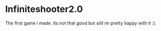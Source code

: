 # Infiniteshooter2.0
The first game i made. Its not that good but still im pretty happy with it :).
